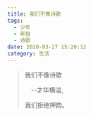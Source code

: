 ```yaml
---
title: 我们不像诗歌
tags:
  - 少年
  - 年轻
  - 诗歌
date: 2020-03-27 15:20:12
category: 生活
---
```




> 我们不像诗歌
> 
> &emsp;--才华横溢,
> 
> 我们拒绝押韵。
